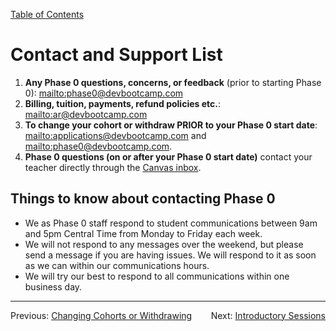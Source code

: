[Table of Contents](README.md)

# Contact and Support List

1. **Any Phase 0 questions, concerns, or feedback** (prior to starting Phase 0): <mailto:phase0@devbootcamp.com>
2. **Billing, tuition, payments, refund policies etc.**: <mailto:ar@devbootcamp.com>
3. **To change your cohort or withdraw PRIOR to your Phase 0 start date**: <mailto:applications@devbootcamp.com> and <mailto:phase0@devbootcamp.com>.
4. **Phase 0 questions (on or after your Phase 0 start date)** contact your teacher directly through the [Canvas inbox](https://devbootcamp.instructure.com).

## Things to know about contacting Phase 0

- We as Phase 0 staff respond to student communications between 9am and 5pm Central Time from Monday to Friday each week.
- We will not respond to any messages over the weekend, but please send a message if you are having issues. We will respond to it as soon as we can within our communications hours.
- We will try our best to respond to all communications within one business day.

***

<span style="float:left">Previous: [Changing Cohorts or Withdrawing](changing-cohorts.md)</span>
<span style="float:right">Next: [Introductory Sessions](intro-session.md)</span>



